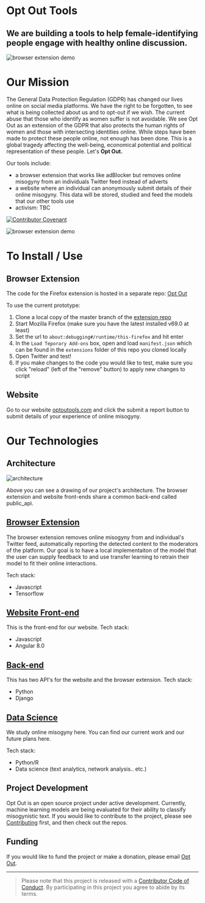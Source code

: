 
# **Opt Out Tools** 
## We are building a tools to help female-identifying people engage with healthy online discussion. 

![browser extension demo](opt_out_logo.png)



# Our Mission
The General Data Protection Regulation (GDPR) has changed our lives online on social media platforms. We have the right to be forgotten, to see what is being collected about us and to opt-out if we wish. The current abuse that those who identify as women suffer is not avoidable. We see Opt Out as an extension of the GDPR that also protects the human rights of women and those with intersecting identities online. While steps have been made to protect these people online, not enough has been done. This is a global tragedy affecting the well-being, economical potential and political representation of these people. Let's __Opt Out.__



Our tools include:

- a browser extension that works like adBlocker but removes online misogyny from an individuals Twitter feed instead of adverts
- a website where an individual can anonymously submit details of their online misogyny. This data will be stored, studied and feed the models that our other tools use
- activism: TBC

[![Contributor Covenant](https://img.shields.io/badge/Contributor%20Covenant-v1.4%20adopted-ff69b4.svg)](CODE_OF_CONDUCT.md)


![browser extension demo](opt-out-demo.gif)

# To Install / Use
## Browser Extension

The code for the Firefox extension is hosted in a separate repo: [Opt Out](https://github.com/opt-out-tools/opt-out)

To use the current prototype:
1. Clone a local copy of the master branch of the [extension repo](https://github.com/opt-out-tools/opt-out)
2. Start Mozilla Firefox (make sure you have the latest installed v69.0 at least)
3. Set the url to `about:debugging#/runtime/this-firefox` and hit enter
4. In the `Load Teporary Add-ons` box, open and load `manifest.json` which can be found in the `extensions` folder of this repo you cloned locally
5. Open Twitter and test!
6. If you make changes to the code you would like to test, make sure you click "reload" (left of the "remove" button) to apply new changes to script 

## Website
Go to our website [optoutools.com](https://www.optoutools.com) and click the submit a report button to submit details of your experience of online misogyny.


# Our Technologies


## Architecture
![architecture](opt_out_arch.png)

Above you can see a drawing of our project's architecture. The browser extension and website front-ends share a common back-end called public_api.

## [Browser Extension](https://github.com/opt-out-tools/opt-out) 
The browser extension removes online misogyny from and individual's Twitter feed, automatically reporting the detected content to the moderators of the platform. Our goal is to have a local implementaiton of the model that the user can supply feedback to and use transfer learning to retrain their model to fit their online interactions.

Tech stack:
- Javascript
- Tensorflow


## [Website Front-end](https://github.com/opt-out-tools/website)
This is the front-end for our website.
Tech stack:
- Javascript
- Angular 8.0


## [Back-end](https://github.com/opt-out-tools/public_api)
This has two API's for the website and the browser extension.
Tech stack:
- Python
- Django

## [Data Science](https://github.com/opt-out-tools/study-online-misogyny)
We study online misogyny here. You can find our current work and our future plans here.

Tech stack:
- Python/R
- Data science (text analytics, network analysis.. etc.)


## Project Development

Opt Out is an open source project under active development. Currently, machine learning models are being evaluated for their ability to classify misogynistic text.  If you would like to contribute to the project, please see [Contributing](https://github.com/malteserteresa/opt-out/blob/master/contributing.md) first, and then check out the repos.

## Funding
If you would like to fund the project or make a donation, please email [Opt Out](mailto:opt-out-tool@gmail.com).

***

> Please note that this project is released with a [Contributor Code of Conduct](https://github.com/malteserteresa/opt-out/blob/master/CODE_OF_CONDUCT.md). By participating in this project you agree to abide by its terms.


